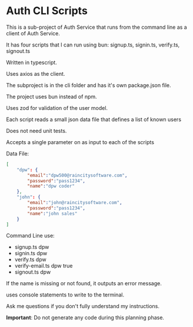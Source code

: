 # Auth CLI Scripts

This is a sub-project of Auth Service that runs from the command line as a client of Auth Service.

It has four scripts that I can run using bun: signup.ts, signin.ts, verify.ts, signout.ts

Written in typescript.

Uses axios as the client.

The subproject is in the cli folder and has it's own package.json file.   

The project uses bun instead of npm.

Uses zod for validation of the user model.

Each script reads a small json data file that defines a list of known users

Does not need unit tests.

Accepts a single parameter on as input to each of the scripts

Data File:

```json
[
    "dpw": {
        "email":"dpw500@raincitysoftware.com",
        "password":"pass1234",
        "name":"dpw coder"
    },
    "john": {
        "email":"john@raincitysoftware.com",
        "password":"pass1234",
        "name":"john sales"
    }
]
```

Command Line use:

* signup.ts dpw
* signin.ts dpw
* verify.ts dpw
* verify-email.ts dpw true
* signout.ts dpw

If the name is missing or not found, it outputs an error message.

uses console statements to write to the terminal.

Ask me questions if you don't fully understand my instructions.

**Important**: Do not generate any code during this planning phase.

